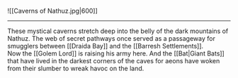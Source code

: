 ![[Caverns of Nathuz.jpg|600]]

------
These mystical caverns stretch deep into the belly of the dark mountains of Nathuz. The web of secret pathways once served as a passageway for smugglers between [[Draida Bay]] and the [[Barresh Settlements]].  
Now the [[Golem Lord]] is raising his army here. And the [[Bat|Giant Bats]] that have lived in the darkest corners of the caves for aeons have woken from their slumber to wreak havoc on the land.